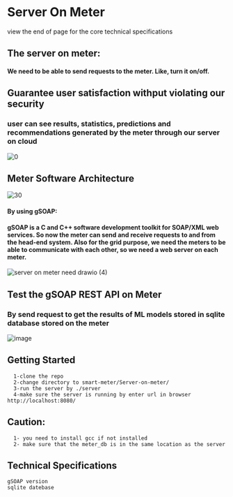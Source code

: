 # Server On Meter
view the end of page for the core technical specifications
## The server on meter:
#### We need to be able to send requests to the meter. Like, turn it on/off.

## Guarantee user satisfaction withput violating our security
### user can see results, statistics, predictions and recommendations generated by the meter through our server on cloud

![0](https://user-images.githubusercontent.com/51336081/166917080-b90c7741-98e1-4a14-83a0-6650ab0948bd.png)

## Meter Software Architecture
![30](https://user-images.githubusercontent.com/51336081/166917056-fa9b05ed-38a8-45b8-a2d8-844dc6fb1423.png)


#### By using gSOAP:
#### gSOAP is a C and C++ software development toolkit for SOAP/XML web services. So now the meter can send and receive requests to and from the head-end system. Also for the grid purpose, we need the meters to be able to communicate with each other, so we need a web server on each meter. 
![server on meter need drawio (4)](https://user-images.githubusercontent.com/51336081/166916352-fd125232-7e62-4096-87d5-b89f728fe1b4.png)

## Test the gSOAP REST API on Meter 
### By send request to get the results of ML models stored in sqlite database stored on the meter

![image](https://user-images.githubusercontent.com/51336081/166918314-3c8c71d0-94bb-44b0-8e67-53b7c4016754.png)

## Getting Started
```
  1-clone the repo
  2-change directory to smart-meter/Server-on-meter/
  3-run the server by ./server
  4-make sure the server is running by enter url in browser http://localhost:8080/
```

## Caution:
```
  1- you need to install gcc if not installed
  2- make sure that the meter_db is in the same location as the server  
```

## Technical Specifications
```
gSOAP version 
sqlite datebase
```


